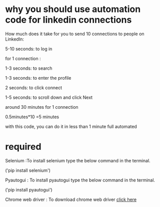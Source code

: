 # why you should use automation code for linkedin connections 

How much does it take for you to send 10 connections to people on LinkedIn:

5-10 seconds: to log in 

for 1 connection :

1-3 seconds: to search

1-3 seconds: to enter the profile

2 seconds: to click connect

1-5 seconds: to scroll down and click Next

around 30 minutes for 1 connection

0.5minutes*10 =5 minutes
 
with this code, you can do it in less than 1 minute full automated

# required 
Selenium :To install selenium type the below command in the terminal. 

('pip install selenium')

Pyautogui : To install pyautogui type the below command in the terminal. 

('pip install pyautogui')

Chrome web driver  : To download chrome web driver [click here](https://chromedriver.chromium.org/downloads)
